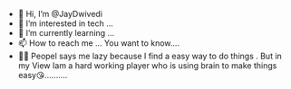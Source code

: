 - 👋 Hi, I’m @JayDwivedi
- 👀 I’m interested in tech ...
- 🌱 I’m currently learning ...
- 📫 How to reach me ... You want to know....
- 🤷‍♀️ Peopel says me lazy because I find a easy way to do things .
      But in my View Iam a hard working player who is using brain to make things easy😘..........
      

<!---
Jay9Dwivedi/Jay9Dwivedi is a ✨ special ✨ repository because its `README.md` (this file) appears on your GitHub profile.
You can click the Preview link to take a look at your changes.
--->

